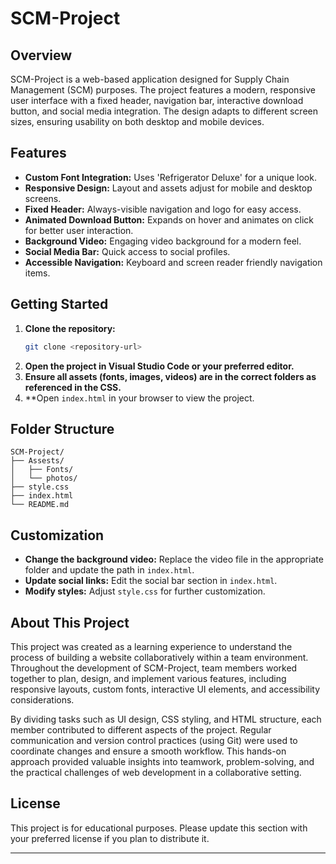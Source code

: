 # SCM-Project

## Overview

SCM-Project is a web-based application designed for Supply Chain Management (SCM) purposes. The project features a modern, responsive user interface with a fixed header, navigation bar, interactive download button, and social media integration. The design adapts to different screen sizes, ensuring usability on both desktop and mobile devices.

## Features

- **Custom Font Integration:** Uses 'Refrigerator Deluxe' for a unique look.
- **Responsive Design:** Layout and assets adjust for mobile and desktop screens.
- **Fixed Header:** Always-visible navigation and logo for easy access.
- **Animated Download Button:** Expands on hover and animates on click for better user interaction.
- **Background Video:** Engaging video background for a modern feel.
- **Social Media Bar:** Quick access to social profiles.
- **Accessible Navigation:** Keyboard and screen reader friendly navigation items.

## Getting Started

1. **Clone the repository:**
   ```sh
   git clone <repository-url>
   ```
2. **Open the project in Visual Studio Code or your preferred editor.**
3. **Ensure all assets (fonts, images, videos) are in the correct folders as referenced in the CSS.**
4. **Open `index.html` in your browser to view the project.

## Folder Structure

```
SCM-Project/
├── Assests/
│   ├── Fonts/
│   └── photos/
├── style.css
├── index.html
└── README.md
```

## Customization

- **Change the background video:** Replace the video file in the appropriate folder and update the path in `index.html`.
- **Update social links:** Edit the social bar section in `index.html`.
- **Modify styles:** Adjust `style.css` for further customization.

## About This Project

This project was created as a learning experience to understand the process of building a website collaboratively within a team environment. Throughout the development of SCM-Project, team members worked together to plan, design, and implement various features, including responsive layouts, custom fonts, interactive UI elements, and accessibility considerations.

By dividing tasks such as UI design, CSS styling, and HTML structure, each member contributed to different aspects of the project. Regular communication and version control practices (using Git) were used to coordinate changes and ensure a smooth workflow. This hands-on approach provided valuable insights into teamwork, problem-solving, and the practical challenges of web development in a collaborative setting.

## License

This project is for educational purposes. Please update this section with your preferred license if you plan to distribute it.

---
```


